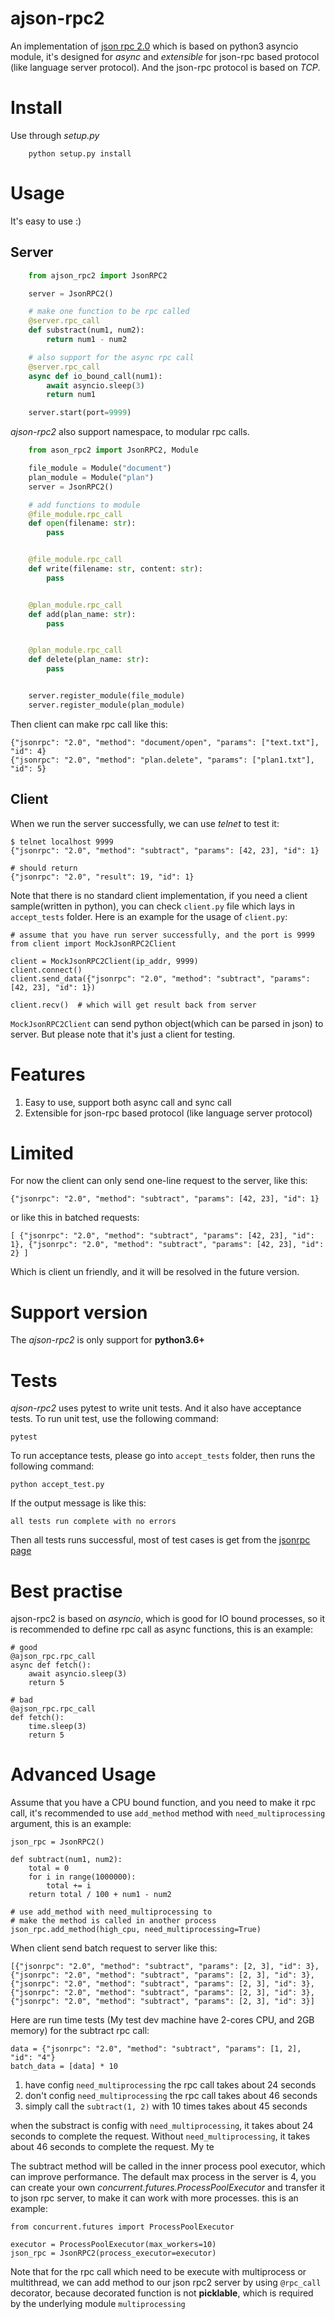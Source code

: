 # ajson-rpc2
An implementation of [json rpc 2.0](http://www.jsonrpc.org/) which is based on python3 asyncio module, it's designed for *async* and *extensible* for json-rpc based protocol (like language server protocol).  And the json-rpc protocol is based on *TCP*.

# Install
Use through *setup.py*

```shell
    python setup.py install
```

# Usage
It's easy to use :)

## Server
```python
    from ajson_rpc2 import JsonRPC2

    server = JsonRPC2()

    # make one function to be rpc called
    @server.rpc_call
    def substract(num1, num2):
        return num1 - num2

    # also support for the async rpc call
    @server.rpc_call
    async def io_bound_call(num1):
        await asyncio.sleep(3)
        return num1

    server.start(port=9999)
```

*ajson-rpc2* also support namespace, to modular rpc calls.
```python
    from ason_rpc2 import JsonRPC2, Module

    file_module = Module("document")
    plan_module = Module("plan")
    server = JsonRPC2()

    # add functions to module
    @file_module.rpc_call
    def open(filename: str):
        pass


    @file_module.rpc_call
    def write(filename: str, content: str):
        pass


    @plan_module.rpc_call
    def add(plan_name: str):
        pass


    @plan_module.rpc_call
    def delete(plan_name: str):
        pass


    server.register_module(file_module)
    server.register_module(plan_module)
```

Then client can make rpc call like this:

    {"jsonrpc": "2.0", "method": "document/open", "params": ["text.txt"], "id": 4}
    {"jsonrpc": "2.0", "method": "plan.delete", "params": ["plan1.txt"], "id": 5}

## Client
When we run the server successfully, we can use *telnet* to test it:

    $ telnet localhost 9999
    {"jsonrpc": "2.0", "method": "subtract", "params": [42, 23], "id": 1}

    # should return
    {"jsonrpc": "2.0", "result": 19, "id": 1}

Note that there is no standard client implementation, if you need a client sample(written in python), you can check `client.py` file which lays in `accept_tests` folder. Here is an example for the usage of `client.py`:

    # assume that you have run server successfully, and the port is 9999
    from client import MockJsonRPC2Client

    client = MockJsonRPC2Client(ip_addr, 9999)
    client.connect()
    client.send_data({"jsonrpc": "2.0", "method": "subtract", "params": [42, 23], "id": 1})

    client.recv()  # which will get result back from server

`MockJsonRPC2Client` can send python object(which can be parsed in json) to server.  But please note that it's just a client for testing.

# Features
1. Easy to use, support both async call and sync call
2. Extensible for json-rpc based protocol (like language server protocol)

# Limited
For now the client can only send one-line request to the server, like this:

    {"jsonrpc": "2.0", "method": "subtract", "params": [42, 23], "id": 1}

or like this in batched requests:

    [ {"jsonrpc": "2.0", "method": "subtract", "params": [42, 23], "id": 1}, {"jsonrpc": "2.0", "method": "subtract", "params": [42, 23], "id": 2} ]

Which is client un friendly, and it will be resolved in the future version.

# Support version
The *ajson-rpc2* is only support for **python3.6+**

# Tests
*ajson-rpc2* uses pytest to write unit tests.  And it also have acceptance tests.  To run unit test, use the following command:

    pytest

To run acceptance tests, please go into `accept_tests` folder, then runs the following command:

    python accept_test.py

If the output message is like this:

    all tests run complete with no errors

Then all tests runs successful, most of test cases is get from the [jsonrpc page](http://www.jsonrpc.org/specification)


# Best practise
ajson-rpc2 is based on *asyncio*, which is good for IO bound processes, so it is recommended to define rpc call as async functions, this is an example:

    # good
    @ajson_rpc.rpc_call
    async def fetch():
        await asyncio.sleep(3)
        return 5

    # bad
    @ajson_rpc.rpc_call
    def fetch():
        time.sleep(3)
        return 5


# Advanced Usage
Assume that you have a CPU bound function, and you need to make it rpc call, it's recommended to use `add_method` method with `need_multiprocessing` argument, this is an example:

    json_rpc = JsonRPC2()

    def subtract(num1, num2):
        total = 0
        for i in range(1000000):
            total += i
        return total / 100 + num1 - num2

    # use add_method with need_multiprocessing to
    # make the method is called in another process
    json_rpc.add_method(high_cpu, need_multiprocessing=True)

When client send batch request to server like this:

    [{"jsonrpc": "2.0", "method": "subtract", "params": [2, 3], "id": 3}, {"jsonrpc": "2.0", "method": "subtract", "params": [2, 3], "id": 3},{"jsonrpc": "2.0", "method": "subtract", "params": [2, 3], "id": 3}, {"jsonrpc": "2.0", "method": "subtract", "params": [2, 3], "id": 3}, {"jsonrpc": "2.0", "method": "subtract", "params": [2, 3], "id": 3}]

Here are run time tests (My test dev machine have 2-cores CPU, and 2GB memory) for the subtract rpc call:

    data = {"jsonrpc": "2.0", "method": "subtract", "params": [1, 2], "id": "4"}
    batch_data = [data] * 10

1. have config `need_multiprocessing`
    the rpc call takes about 24 seconds
2. don't config `need_multiprocessing`
    the rpc call takes about 46 seconds
3. simply call the `subtract(1, 2)` with 10 times
    takes about 45 seconds


when the substract is config with `need_multiprocessing`, it takes about 24 seconds to complete the request.  Without `need_multiprocessing`, it takes about 46 seconds to complete the request.  My te

The subtract method will be called in the inner process pool executor, which can improve performance.  The default max process in the server is 4, you can create your own *concurrent.futures.ProcessPoolExecutor* and transfer it to json rpc server, to make it can work with more processes.  this is an example:

    from concurrent.futures import ProcessPoolExecutor

    executor = ProcessPoolExecutor(max_workers=10)
    json_rpc = JsonRPC2(process_executor=executor)

Note that for the rpc call which need to be execute with multiprocess or multithread, we can add method to our json rpc2 server by using `@rpc_call` decorator, because decorated function is not **picklable**, which is required by the underlying module `multiprocessing`
